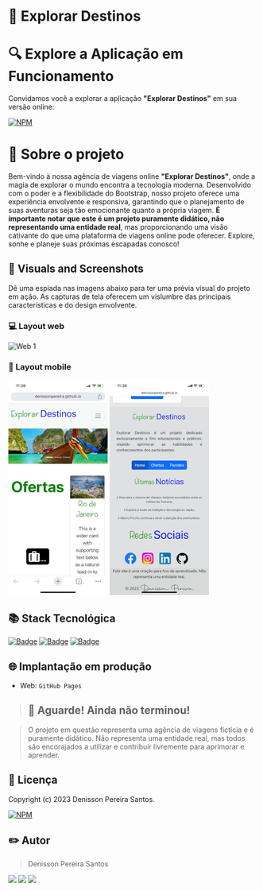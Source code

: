 # 🚌 Explorar Destinos


# 🔍 Explore a Aplicação em Funcionamento

Convidamos você a explorar a aplicação **"Explorar Destinos"** em sua versão online: 

[![NPM](https://img.shields.io/badge/Clique%20Aqui-8A2BE2)](https://denissonpereira.github.io/Explorar-Destinos/)

# 📑 Sobre o projeto 

Bem-vindo à nossa agência de viagens online **"Explorar Destinos"**, onde a magia de explorar o mundo encontra a tecnologia moderna. Desenvolvido com o poder e a flexibilidade do Bootstrap, nosso projeto oferece uma experiência envolvente e responsiva, garantindo que o planejamento de suas aventuras seja tão emocionante quanto a própria viagem. **É importante notar que este é um projeto puramente didático, não representando uma entidade real**, mas proporcionando uma visão cativante do que uma plataforma de viagens online pode oferecer. Explore, sonhe e planeje suas próximas escapadas conosco!

## 📸 Visuals and Screenshots

Dê uma espiada nas imagens abaixo para ter uma prévia visual do projeto em ação. As capturas de tela oferecem um vislumbre das principais características e do design envolvente.

### 💻 Layout web
![Web 1](./public/explorar.gif) 


### 📱 Layout mobile
![Mobile 1](./public/mob1.jpeg) ![Mobile 2](./public/mob2.jpeg)

## 📚 Stack Tecnológica

[![Badge](https://img.shields.io/badge/HTML-orange?style=flat&logo=html5&logoColor=white)](https://www.w3.org/html/)
[![Badge](https://img.shields.io/badge/CSS3-blue?style=flat&logo=css3&logoColor=white)](https://developer.mozilla.org/en-US/docs/Web/CSS)
[![Badge](https://img.shields.io/badge/Bootstrap-5.3.2-purple?style=flat&logo=bootstrap&logoColor=white)](https://getbootstrap.com/docs/5.3.2/)


## 🌐 Implantação em produção

- Web: `GitHub Pages`


>## 🚨 Aguarde! Ainda não terminou!

>O projeto em questão representa uma agência de viagens fictícia e é puramente didático. Não representa uma entidade real, mas todos são encorajados a utilizar e contribuir livremente para aprimorar e aprender.

## 📜 Licença

Copyright (c) 2023 Denisson Pereira Santos.

[![NPM](https://img.shields.io/npm/l/react)](https://github.com/DenissonPereira/Explorar-Destinos/blob/main/LICENSE) 

## ✏️ Autor 

>Denisson Pereira Santos

<div> 
<a href="https://www.instagram.com/denisson_pereira1?igshid=OGQ5ZDc2ODk2ZA%3D%3D&utm_source=qr" target="_blank"><img src="https://img.shields.io/badge/-Instagram-%23E4405F?style=for-the-badge&logo=instagram&logoColor=white"></a>
<a href="https://www.linkedin.com/in/denisson-pereira" target="_blank"><img src="https://img.shields.io/badge/-LinkedIn-%230077B5?style=for-the-badge&logo=linkedin&logoColor=white"  target="_blank"></a> 
<a href="https://denissonpereira.com" target="_blank"><img src="https://img.shields.io/badge/Meu%20Site-%23000000?style=for-the-badge&logo=fontawesome&logoColor=white&logoWidth=15&labelColor=black"  target="_blank"></a> 
</div>&nbsp;&nbsp;